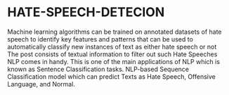 # HATE-SPEECH-DETECION

Machine learning algorithms can be trained on annotated datasets of hate speech to identify key features and patterns that can be used to automatically classify new instances of text as either hate speech or not 
The post consists of textual information to filter out such Hate Speeches NLP comes in handy. 
This is one of the main applications of NLP which is known as Sentence Classification tasks.
NLP-based Sequence Classification model which can predict Texts as Hate Speech, Offensive Language, and Normal.
